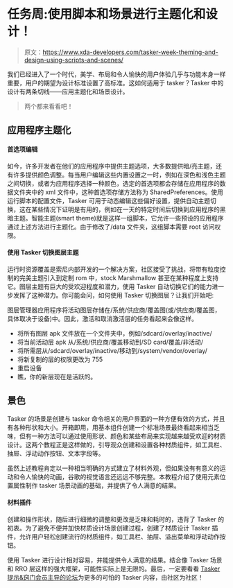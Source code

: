 # 任务周:使用脚本和场景进行主题化和设计！

> 原文：<https://www.xda-developers.com/tasker-week-theming-and-design-using-scripts-and-scenes/>

我们已经进入了一个时代，美学、布局和令人愉快的用户体验几乎与功能本身一样重要，用户的期望为设计标准设置了高标准。这如何适用于 tasker？Tasker 中的设计有两条切线——应用主题化和场景设计。

> 两个都来看看吧！

## 应用程序主题化

#### 首选项编辑

如今，许多开发者在他们的应用程序中提供主题选项，大多数提供暗/亮主题，还有许多提供颜色调整。每当用户编辑这些内置设置之一时，例如在深色和浅色主题之间切换，或者为应用程序选择一种颜色，选定的首选项都会存储在应用程序的数据文件夹中的 xml 文件中，这种首选项存储方法称为 SharedPreferences。使用运行脚本的配置文件，Tasker 可用于动态编辑这些偏好设置，提供自动主题切换，这在某些情况下证明是有用的，例如在一天的特定时间后切换到应用程序的黑暗主题。智能主题(smart theme)就是这样一组脚本，它允许一些预设的应用程序通过上述方法进行主题化。由于修改了/data 文件夹，这组脚本需要 root 访问权限。

#### 使用 Tasker 切换图层主题

运行时资源覆盖是索尼内部开发的一个解决方案，社区接受了挑战，将带有粒度控制的完美主题引入到定制 rom 中，stock Marshmallow 甚至在某种程度上支持它。图层主题有巨大的受欢迎程度和潜力，使用 Tasker 自动切换它们的能力进一步发挥了这种潜力。你可能会问，如何使用 Tasker 切换图层？让我们开始吧:

图层管理器应用程序将活动图层存储在/系统/供应商/覆盖图(或/供应商/覆盖图，具体取决于设备)中。因此，激活和取消激活层的任务看起来会像这样。

*   将所有图层 apk 文件放在一个文件夹中，例如/sdcard/overlay/inactive/
*   将当前活动层 apk 从/系统/供应商/覆盖移动到/SD card/覆盖/非活动/
*   将所需层从/sdcard/overlay/inactive/移动到/system/vendor/overlay/
*   将新复制的层的权限更改为 755
*   重启设备
*   瞧，你的新层现在是活跃的。

## 景色

Tasker 的场景是创建与 tasker 命令相关的用户界面的一种方便有效的方式，并且有各种形状和大小。开箱即用，用基本组件创建一个标准场景最终看起来相当乏味，但有一种方法可以通过使用形状、颜色和某些布局来实现越来越受欢迎的材质设计。这两个教程正是这样做的，引导观众创建和设置各种材质组件，如工具栏、抽屉、浮动动作按钮、文本字段等。

虽然上述教程肯定以一种相当明确的方式建立了材料外观，但如果没有有意义的运动和令人愉快的动画，谷歌的视觉语言还远远不够完整。本教程介绍了使用元素位置属性制作 tasker 场景动画的基础，并提供了令人满意的结果。

#### 材料插件

创建和操作形状，随后进行细微的调整和更改是乏味和耗时的，违背了 Tasker 的初衷。为了避免不便并加快材质设计场景创建过程，创建了材质设计 Tasker 插件，允许用户轻松创建流行的材质组件，如工具栏、抽屉、溢出菜单和浮动动作按钮。

使用 Tasker 进行设计相对容易，并能提供令人满意的结果。结合像 Tasker 场景和 RRO 层这样的强大框架，可能性实际上是无限的。最后，一定要看看 [Tasker 提示&窍门会员主导的论坛](http://forum.xda-developers.com/u/tasker-tips-tricks)为更多的可怕的 Tasker 内容，由社区为社区！